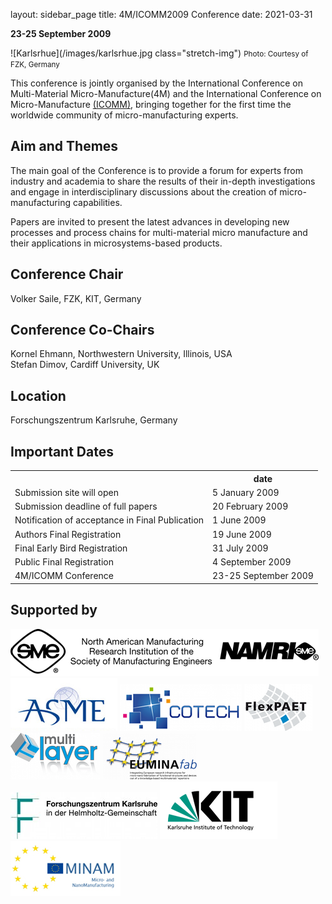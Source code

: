 layout: sidebar_page
title: 4M/ICOMM2009 Conference
date: 2021-03-31

**23-25 September 2009** 

![Karlsrhue](/images/karlsrhue.jpg class="stretch-img") 
<small>Photo: Courtesy of FZK, Germany</small>

This conference is jointly organised by the International Conference on Multi-Material Micro-Manufacture(4M) and the International Conference on Micro-Manufacture [(ICOMM)](http://manufacturing.northwestern.edu/ICOMM09/), bringing together for the first time the worldwide community of micro-manufacturing experts.  

##  Aim and Themes


The main goal of the Conference is to provide a forum for experts from industry
and academia to share the results of their in-depth investigations and engage in
interdisciplinary discussions about the creation of micro-manufacturing capabilities.

Papers are invited to present the latest advances in developing new processes
and process chains for multi-material micro manufacture and their applications
in microsystems-based products.

##  Conference Chair

Volker Saile,  FZK, KIT, Germany
##  Conference Co-Chairs

Kornel Ehmann, Northwestern University, Illinois, USA  
Stefan Dimov, Cardiff University, UK
##  Location

Forschungszentrum Karlsruhe, Germany

##  Important Dates

<table class="info" style="width:100%;">
<tr><th>&nbsp;</th><th>date</th></tr>
<tr><td>Submission site will open</td><td>5 January 2009 </td></tr>
<tr><td>Submission deadline of full papers</td><td>20 February 2009</td></tr> 
<tr class="current"><td>Notification of acceptance in Final Publication</td><td>1 June  2009</td></tr> 
<tr><td>Authors Final Registration</td><td>19 June 2009</td></tr>
<tr><td>Final Early Bird Registration</td><td>31 July 2009</td></tr>
<tr><td>Public Final Registration</td><td>4 September 2009</td></tr>
<tr class="main-event"><td>4M/ICOMM Conference</td><td>23-25 September 2009</td></tr> 
</table>

##  Supported by

<div style="width:100%">
<img src="/assets/images/logos/sme-namri.gif" title="North American Manufacturing Research Institution 
of the Society of Manufacturing Engineers (NAMRI/SME)" /> <img src="/assets/images/logos/ASME_Logo.jpg" title="Manufacturing Engineering Division of the American Society of 
Mechanical Engineers (MED/ASME)" />  <img src="/assets/images/logos/cotech-logo-75.png" /> <img src="/assets/images/logos/flexpaet-logo-75.png" /> <img src="/assets/images/logos/multilayer-logo-75.png" /> <img src="/assets/images/logos/EUMINAfab.png" title="EUMINAfab" /> <img src="/assets/images/logos/FZKLogo.jpg" /> <a href="http://www.kit.edu/" title="Karlsruhe Institute of Technology"><img src="/assets/images/logos/kit_logo.gif" title="Karlsruhe Institute of Technology" /></a> <img src="/assets/images/logos/minam.jpg" /> 
</div>